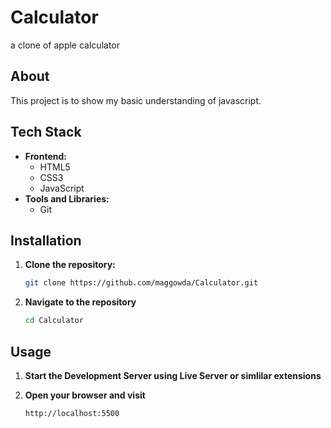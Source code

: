 # Calculator
a clone of apple calculator

## About

This project is to show my basic understanding of javascript.

## Tech Stack
- **Frontend:**
  - HTML5
  - CSS3
  - JavaScript
- **Tools and Libraries:**
  - Git

## Installation

1. **Clone the repository:**
   ```sh
   git clone https://github.com/maggowda/Calculator.git

2. **Navigate to the repository**
   ```sh
   cd Calculator

## Usage 

1. **Start the Development Server using Live Server or simlilar extensions**

2. **Open your browser and visit**
   ```sh
   http://localhost:5500